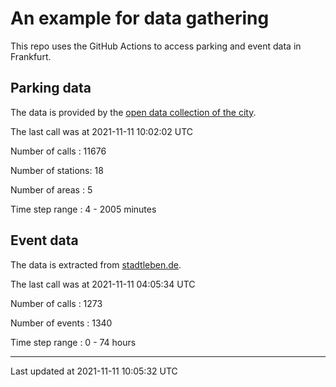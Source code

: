 # An example for data gathering

This repo uses the GitHub Actions to access parking and event data in Frankfurt.

## Parking data
The data is provided by the [open data collection of the city](https://www.offenedaten.frankfurt.de/).

The last call was at 2021-11-11 10:02:02 UTC

Number of calls   : 11676

Number of stations:    18

Number of areas   :     5

Time step range   :     4 -  2005 minutes


## Event data
The data is extracted from [stadtleben.de](https://stadtleben.de/frankfurt/).

The last call was at 2021-11-11 04:05:34 UTC

Number of calls   : 1273

Number of events  : 1340

Time step range   :    0 -   74 hours


----

Last updated at 2021-11-11 10:05:32 UTC
